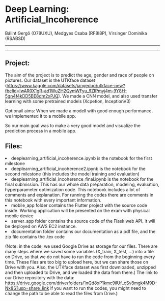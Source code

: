 # Deep Learning: Artificial_Incoherence

Bálint Gergő (O78UXU), Medgyes Csaba (RF8I8P), Virsinger Dominika (RSABSD)

---


--- 

 
 ## Project:
  The aim of the project is to predict the age, gender and race of people on pictures.
  Our dataset is the UTKface dataset (https://www.kaggle.com/datasets/jangedoo/utkface-new?fbclid=IwAR0X1gR-ad1WuZH2QymWFyu_6ZIPmyj4m-9Y8H-5gn4f4kDD5BE8dm2xPJQ).
  We made a CNN model, and also used transfer learning with some pretrained models (Xcpetion, InceptionV3)
  
  Optionail aims:
  When we made a modell with good enough performance, we implemented it to a mobile app.
  
  So our main goal was to make a very good model and visualize the prediction process in a mobile app.
  
 ## Files:
  <li>deeplearning_artificial_incoherence.ipynb is the notebook for the first milestone
  <li>deeplearning_artificial_incoherence2.ipynb is the notebook for the second milestone (this includes the model training and evaluation)
  <li>deeplearning_artificial_incoherence_final.ipynb is the notebook for the final submission. This has our whole data preparation, modeling, evaluation, hyperparameter optimization code. This notebook includes a lot of comments and explanation. For running the codes there are comments in this notebook with every important information.
  <li> mobile_app folder contains the Flutter project with the source code inside. Working application will be presented on the exam with physical mobile device
  <li> server_app folder contains the source code of the Flask web API. It will be deployed on AWS EC2 instance.
  <li> documentation folder contains our documentation as a pdf file, and the zip file contains the .tex code
  
  (Note: in the code, we used Google Drive as storage for our files. There are many steps where we saved some variables (X_train, X_test, ...)
   into a file on Drive, so that we do not have to run the code from the beginning every time. These files are too big to upload here, but we can share those on Drive      with you. Also, the UTKface dataset was first downloaded, unzipped and then uploaded to Drive, and we loaded the data from there.)
   The link to our Drive repository with the data: https://drive.google.com/drive/folders/1nQd8xP1kmc9ilUf_cSv8mgk4M9D-Nx8S?usp=share_link
   If you want to run the codes, you might need to change the path to be able to read the files from Drive.)
